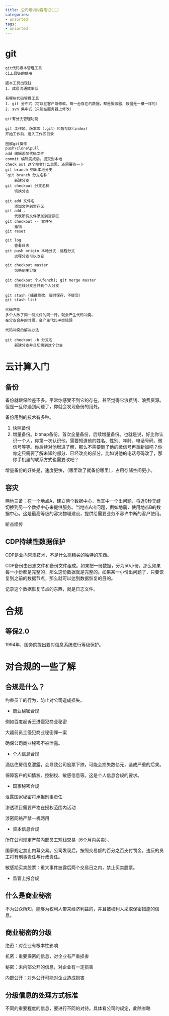 ```yaml
---
title: 公司培训内容笔记(二)
categories:
- unsorted
tags:
- unsorted
---
```

# git
```
git代码版本管理工具
ci工具链的使用

版本工具出现钱
1. 成员沟通效率低

有哪些代码管理工具
1. git 分布式（可以在客户端修改。每一台存在的数据，都是服务器，数据是一模一样的）
2. svn 集中式（只能在服务器上修改）

git有分支管理功能

git 工作区、版本库（.git）和暂存区(index)
开始工作前，进入工作区目录

图解git操作
push\clone\pull
add 编辑添加代码文件
commit 编辑完成后，提交到本地
check out 这个命令什么意思，还需要查一下
git branch 列出本地分支
`git branch 分支名称`
	新建分支
git checkout 分支名称
	切换分支

git add 文件名
	添加文件到暂存区
git add .
    代表所有文件添加到暂存区
git checkout -- 文件名 
	撤销
git reset 

git log
    查看日志
git push origin 本地分支：远程分支
	远程分支可以改变

git checkout master
	切换到主分支

git checkout 个人fenzhi; git merge master
	将主线分支合并到个人分支
	
git stash (储藏修改，临时保存，不提交）
git stash list

代码冲突
多个人改了同一份文件的同一行，就会产生代码冲突。
在分支合并的时候，会产生代码冲突错误

代码冲突的解决办法

git checkout -b 分支名
	新建分支并且切换到这个分支
```
# 云计算入门

## 备份
备份就跟保险差不多。平常你感受不到它的存在，甚至觉得它浪费钱、浪费资源。但是一旦你遇到问题了，你就会发现备份的用处。

备份用到的技术有多种。
1. 快照备份
2. 增量备份。bitmap备份，首次全量备份，后续增量备份。也就是说，好比你认识一个人，你第一次认识他，需要知道他的姓名、性别、年龄、电话号码、微信号等等。你后续对他增进了解，那么不需要删了他的微信号再重新加吧？你肯定只需要了解未知的部分、已经改变的部分。比如说他的电话号码改了，那你手机里的联系方式也需要改吧？

增量备份的好处是，速度更快，（哪里改了就备份哪里），占用存储空间更小。

## 容灾
两地三备：在一个地点A，建立两个数据中心，当其中一个出问题，将近0秒无缝切换到另一个数据中心来提供服务。当地点A出问题，例如地震，使用地点B的数据中心。这是最高等级的容灾物理建设，提供给需要业务不容许中断的客户使用。

断点续传

## CDP持续性数据保护
CDP是业内常规技术，不是什么高精尖的独特的东西。

CDP备份由日志文件和备份文件组成。如果把一份数据，分为50小份，那么如果每一小份都是完整的，那么这份数据就是完整的。如果某一小份出问题了，只要恢复到之前的数据节点，那么就可以达到数据恢复的目的。

记录这个数据恢复节点的东西，就是日志文件。

# 合规
## 等保2.0
1994年，国务院提出要对信息系统进行等级保护。

# 对合规的一些了解

## 合规是什么？

约束员工的行为，防止对公司造成损失。

- 商业秘密合规

例如百度起诉王进侵犯商业秘密

大疆前员工侵犯商业秘密罪一案

确保公司商业秘密不被泄露。

- 个人信息合规

酒店住房信息泄露，会导致公司股票下跌，可能会损失数亿元，造成严重的后果。

保障客户的知情权、控制权、敏感信息等。这是个人信息合规的要求。

- 国家秘密合规

泄露国家秘密将承担刑事责任

渗透项目需要严格在授权范围内活动

涉密网络严禁一机两用

- 资本信息合规

所在公司规定严禁内部员工短线交易（6个月内买卖）、

国家规定禁止内幕交易。公司发现后，按照交易额的百分之百支付罚金。违反的员工将有刑事责任与行政责任。

敏感期买卖股票：重大事件披露后两个交易日之内，禁止买卖股票。

- 监管上报合规

## 什么是商业秘密

不为公众所知，能够为权利人带来经济利益的，并且被权利人采取保密措施的信息。

## 商业秘密的分级

绝密：对企业有根本性影响

机密：重要保密的信息，对企业有严重损害

秘密：未内部公开的信息，对企业有一定损害

内部公开：对外公开可能对企业造成损害

## 分级信息的处理方式标准
不同的重要程度的信息，要进行不同的对待。具体看公司的规定，此除省略
